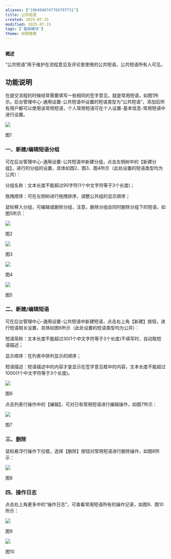 ```yaml
---
aliases: ["1964948747765797731"]
title: 公共短语
created: 2025-07-15
modified: 2025-07-15
tags: ['基础模块']
theme: 权限管理
---
```


##

**概述**

“公共短语”用于维护在流程意见及评论里使用的公共短语，公共短语所有人可见。

## **功能说明**

在提交流程的时候经常需要填写一些相同的签字意见，就是常用短语，如图1所示。后台管理中心-通用设置-公共短语中设置的短语类型为“公共短语”，添加后所有用户都可以使用该常用短语，个人常用短语可在个人设置-基本信息-常用短语中进行设置。

![](93a083d072e1159b33cf7688ef0a3f66.jpg)

图1

### 一、**新建/编辑短语分组**

可在后台管理中心-通用设置-公共短语中新建分组，点击左侧树中的【新建分组】，进行的分组的设置，具体如图2、图3、图4所示（此处设置的短语类型均为公共）：

分组名称：文本长度不能超过90字符(1个中文字符等于3个长度)；

拖拽顺序：可在左侧树进行拖拽排序，调整公共组的显示顺序；

鼠标移入分组，可编辑或删除分组，注意，删除分组会同时删除分组下的短语，如图5所示：

![](0f900ca8428ba8611270495028bd3892.jpg)

图2

![](e795229109b3eda86bc9b508ebf7afba.jpg)

图3

![](9d6e33ee8c6a2166d07265b2ef14e0b8.jpg)

图4

![](7abc8bd99be813562f88be64d758883d.jpg)

图5

### 二、**新建/编辑短语**

可在后台管理中心-通用设置-公共短语中新建短语，点击右上角【新建】按钮，进行短语相关设置，具体如图6所示（此处设置的短语类型均为公共）：

短语简称：文本长度不能超过30(1个中文字符等于3个长度)不填写时，自动取短语描述；

显示顺序：在列表中排列显示的顺序；

短语描述：短语描述中的内容才是显示在签字意见框中的内容，文本长度不能超过1000(1个中文字符等于3个长度)。

![](1d05874f3e8c9ec7db345f01e0d78e7b.jpg)

图6

点击列表行操作中的【编辑】，可对已有常用短语进行编辑操作，如图7所示：

![](5c90e13528c6db68be663523d04e2a36.jpg)

图7

### 三、**删除**

鼠标悬浮行操作下拉框，选择【删除】按钮对常用短语进行删除操作，如图8所示：

![](33f74b4aa741aca61b018b626ab9bee5.jpg)

图8

### 四、**操作日志**

点击右上角更多中的“操作日志”，可查看常用短语所有的操作记录，如图9、图10所示：

![](446b90f9c7c27b133ab62f8a9e5bc90d.jpg)

图9

![](4a2e1b798543cae6976f3c983d2a6239.jpg)

图10